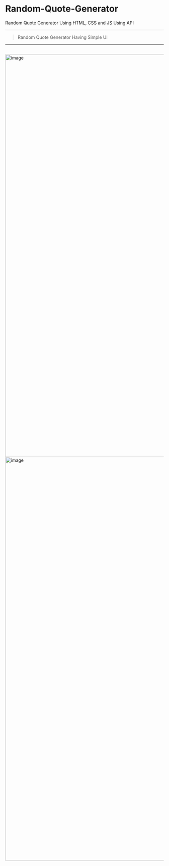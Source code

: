# Random-Quote-Generator
Random Quote Generator Using HTML, CSS and JS Using API
<br>
<hr>

>Random Quote Generator Having Simple UI

<hr>
<br>

<img width="1276" alt="image" src="https://user-images.githubusercontent.com/83904803/230965924-4c402f3c-93f8-4e06-aeef-28341331d5d6.png">

<img width="1280" alt="image" src="https://user-images.githubusercontent.com/83904803/230966105-82b0d719-b82e-44fc-bb07-9e03c596f741.png">
